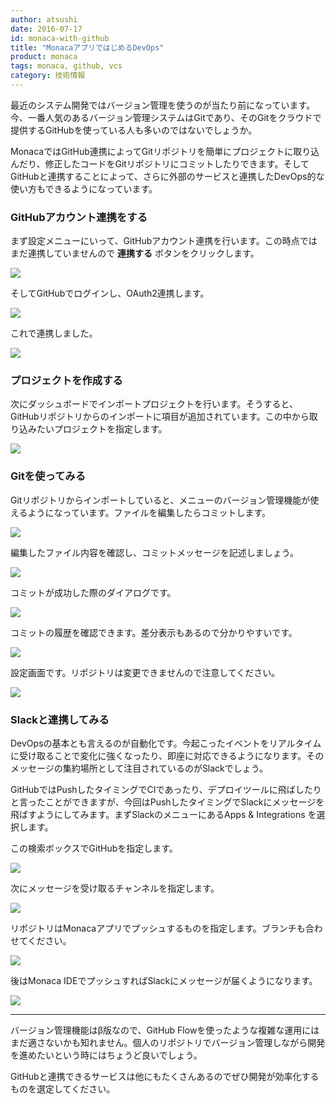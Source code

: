 ```yaml
---
author: atsushi
date: 2016-07-17
id: monaca-with-github
title: "MonacaアプリではじめるDevOps"
product: monaca
tags: monaca, github, vcs
category: 技術情報
---
```


最近のシステム開発ではバージョン管理を使うのが当たり前になっています。今、一番人気のあるバージョン管理システムはGitであり、そのGitをクラウドで提供するGitHubを使っている人も多いのではないでしょうか。

MonacaではGitHub連携によってGitリポジトリを簡単にプロジェクトに取り込んだり、修正したコードをGitリポジトリにコミットしたりできます。そしてGitHubと連携することによって、さらに外部のサービスと連携したDevOps的な使い方もできるようになっています。

### GitHubアカウント連携をする

まず設定メニューにいって、GitHubアカウント連携を行います。この時点ではまだ連携していませんので **連携する** ボタンをクリックします。

![](/blog/content/images/2016/Jul/monaca-github-12.png)

そしてGitHubでログインし、OAuth2連携します。

![](/blog/content/images/2016/Jul/monaca-github-11.png)

これで連携しました。

![](/blog/content/images/2016/Jul/monaca-github-10.png)

### プロジェクトを作成する

次にダッシュボードでインポートプロジェクトを行います。そうすると、GitHubリポジトリからのインポートに項目が追加されています。この中から取り込みたいプロジェクトを指定します。

![](/blog/content/images/2016/Jul/monaca-github-8.png)

### Gitを使ってみる

Gitリポジトリからインポートしていると、メニューのバージョン管理機能が使えるようになっています。ファイルを編集したらコミットします。

![](/blog/content/images/2016/Jul/monaca-github-5.png)

編集したファイル内容を確認し、コミットメッセージを記述しましょう。

![](/blog/content/images/2016/Jul/monaca-github-4.png)

コミットが成功した際のダイアログです。

![](/blog/content/images/2016/Jul/monaca-github-3.png)

コミットの履歴を確認できます。差分表示もあるので分かりやすいです。

![](/blog/content/images/2016/Jul/monaca-github-2.png)

設定画面です。リポジトリは変更できませんので注意してください。

![](/blog/content/images/2016/Jul/monaca-github-1.png)

### Slackと連携してみる

DevOpsの基本とも言えるのが自動化です。今起こったイベントをリアルタイムに受け取ることで変化に強くなったり、即座に対応できるようになります。そのメッセージの集約場所として注目されているのがSlackでしょう。

GitHubではPushしたタイミングでCIであったり、デプロイツールに飛ばしたりと言ったことができますが、今回はPushしたタイミングでSlackにメッセージを飛ばすようにしてみます。まずSlackのメニューにあるApps & Integrations を選択します。

この検索ボックスでGitHubを指定します。

![](/blog/content/images/2016/Jul/monaca-github-18.png)

次にメッセージを受け取るチャンネルを指定します。

![](/blog/content/images/2016/Jul/monaca-github-17.png)

リポジトリはMonacaアプリでプッシュするものを指定します。ブランチも合わせてください。

![](/blog/content/images/2016/Jul/monaca-github-15.png)

後はMonaca IDEでプッシュすればSlackにメッセージが届くようになります。

![](/blog/content/images/2016/Jul/monaca-github-14.png)

----

バージョン管理機能はβ版なので、GitHub Flowを使ったような複雑な運用にはまだ適さないかも知れません。個人のリポジトリでバージョン管理しながら開発を進めたいという時にはちょうど良いでしょう。

GitHubと連携できるサービスは他にもたくさんあるのでぜひ開発が効率化するものを選定してください。
